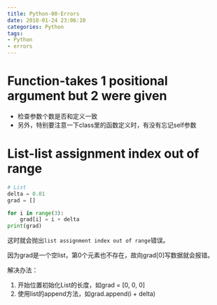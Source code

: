 ```yaml
---
title: Python-00-Errors
date: 2018-01-24 23:06:10
categories: Python
tags:
- Python
- errors
---
```


# Function-takes 1 positional argument but 2 were given

- 检查参数个数是否和定义一致
- 另外，特别要注意一下class里的函数定义时，有没有忘记self参数


# List-list assignment index out of range

```python
# List
delta = 0.01
grad = []

for i in range(3):
    grad[i] = i + delta
print(grad)
```

这时就会抛出`list assignment index out of range`错误。

因为grad是一个空list，第0个元素也不存在，故向grad[0]写数据就会报错。

解决办法：

1. 开始位置初始化List的长度，如grad = [0, 0, 0]
2. 使用list的append方法，如grad.append(i + delta)


